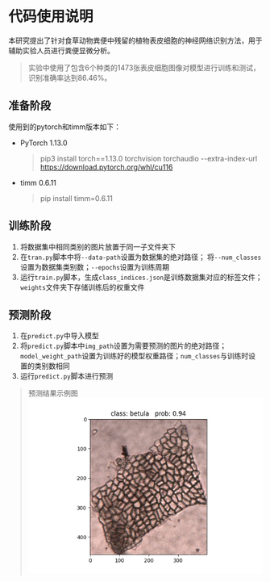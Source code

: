 # 代码使用说明
本研究提出了针对食草动物粪便中残留的植物表皮细胞的神经网络识别方法，用于辅助实验人员进行粪便显微分析。
>实验中使用了包含6个种类的1473张表皮细胞图像对模型进行训练和测试，识别准确率达到86.46%。
## 准备阶段
使用到的pytorch和timm版本如下：
* PyTorch 1.13.0
  >pip3 install torch==1.13.0 torchvision torchaudio --extra-index-url https://download.pytorch.org/whl/cu116
* timm 0.6.11
  > pip install timm=0.6.11 
## 训练阶段
1. 将数据集中相同类别的图片放置于同一子文件夹下
2. 在`tran.py`脚本中将`--data-path`设置为数据集的绝对路径；
   将`--num_classes`设置为数据集类别数；`--epochs`设置为训练周期
3. 运行`train.py`脚本，生成`class_indices.json`是训练数据集对应的标签文件；`weights`文件夹下存储训练后的权重文件

## 预测阶段
1. 在`predict.py`中导入模型
2. 将`predict.py`脚本中`img_path`设置为需要预测的图片的绝对路径；
   `model_weight_path`设置为训练好的模型权重路径；`num_classes`与训练时设置的类别数相同
3. 运行`predict.py`脚本进行预测

>预测结果示例图
![图片](img.png)

